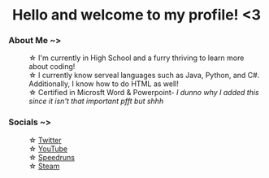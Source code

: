 <h1 align="center">Hello and welcome to my profile! <3</h1>

  
<h3><b>About Me ~></b></h3>
  
  
<dl>
    
  <dd>
    ☆ I'm currently in High School and a furry thriving to learn more about coding!
  </dd>
    
  <dd>
    ☆ I currently know serveal languages such as Java, Python, and C#. Additionally, I know how to do HTML as well!
  </dd>
    
  <dd>
    ☆ Certified in Microsft Word & Powerpoint- <i>I dunno why I added this since it isn't that important pfft but shhh</i>
  </dd>
    
</dl>


<h3><b>Socials ~></b></h3>
  
  
<dl>
    
  <dd>
    ☆ <a href="https://twitter.com/1K2C3M" target="_blank">Twitter</a>
  </dd>
    
  <dd>
    ☆ <a href="https://www.youtube.com/channel/UC0McPFdViOEDg8wGlrseLqQ" target="_blank">YouTube</a>
  </dd>
    
  <dd>
    ☆ <a href="https://www.speedrun.com/user/1K2C3M" target="_blank">Speedruns</a>
  </dd>
  
  <dd>
    ☆ <a href="https://steamcommunity.com/id/1K2C3M" target="_blank">Steam</a>
  </dd>
    
</dl>
